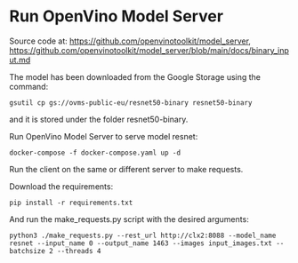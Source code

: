 # Run OpenVino Model Server

Source code at: https://github.com/openvinotoolkit/model_server, 
https://github.com/openvinotoolkit/model_server/blob/main/docs/binary_input.md

The model has been downloaded from the Google Storage using the command:
```
gsutil cp gs://ovms-public-eu/resnet50-binary resnet50-binary
```
and it is stored under the folder resnet50-binary.

Run OpenVino Model Server to serve model resnet:
```
docker-compose -f docker-compose.yaml up -d
```

Run the client on the same or different server to make requests.

Download the requirements:
```
pip install -r requirements.txt
```

And run the make_requests.py script with the desired arguments:
```
python3 ./make_requests.py --rest_url http://clx2:8088 --model_name resnet --input_name 0 --output_name 1463 --images input_images.txt --batchsize 2 --threads 4
```


